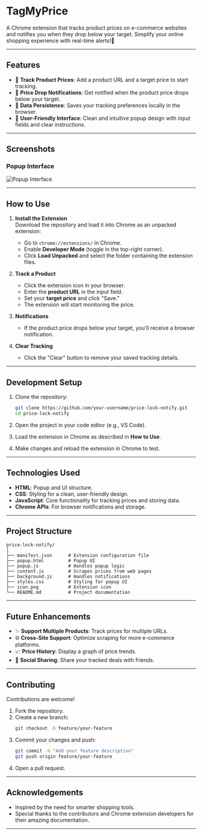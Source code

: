 # TagMyPrice
A Chrome extension that tracks product prices on e-commerce websites and notifies you when they drop below your target. Simplify your online shopping experience with real-time alerts!🚀

---

## **Features**
- 🛒 **Track Product Prices**: Add a product URL and a target price to start tracking.
- 🔔 **Price Drop Notifications**: Get notified when the product price drops below your target.
- 💾 **Data Persistence**: Saves your tracking preferences locally in the browser.
- 🎨 **User-Friendly Interface**: Clean and intuitive popup design with input fields and clear instructions.

---

## **Screenshots**
### **Popup Interface**
![Popup Interface](https://via.placeholder.com/600x400?text=Add+Your+Screenshots+Here)

---

## **How to Use**
1. **Install the Extension**  
   Download the repository and load it into Chrome as an unpacked extension:
   - Go to `chrome://extensions/` in Chrome.
   - Enable **Developer Mode** (toggle in the top-right corner).
   - Click **Load Unpacked** and select the folder containing the extension files.

2. **Track a Product**  
   - Click the extension icon in your browser.
   - Enter the **product URL** in the input field.
   - Set your **target price** and click "Save."
   - The extension will start monitoring the price.

3. **Notifications**  
   - If the product price drops below your target, you'll receive a browser notification.

4. **Clear Tracking**  
   - Click the "Clear" button to remove your saved tracking details.

---

## **Development Setup**

1. Clone the repository:
   ```bash
   git clone https://github.com/your-username/price-lock-notify.git
   cd price-lock-notify
   ```

2. Open the project in your code editor (e.g., VS Code).

3. Load the extension in Chrome as described in **How to Use**.

4. Make changes and reload the extension in Chrome to test.

---

## **Technologies Used**
- **HTML**: Popup and UI structure.
- **CSS**: Styling for a clean, user-friendly design.
- **JavaScript**: Core functionality for tracking prices and storing data.
- **Chrome APIs**: For browser notifications and storage.

---

## **Project Structure**
```
price-lock-notify/
│
├── manifest.json      # Extension configuration file
├── popup.html         # Popup UI
├── popup.js           # Handles popup logic
├── content.js         # Scrapes prices from web pages
├── background.js      # Handles notifications
├── styles.css         # Styling for popup UI
├── icon.png           # Extension icon
└── README.md          # Project documentation
```

---

## **Future Enhancements**
- ✨ **Support Multiple Products**: Track prices for multiple URLs.
- 🌐 **Cross-Site Support**: Optimize scraping for more e-commerce platforms.
- 📈 **Price History**: Display a graph of price trends.
- 🔗 **Social Sharing**: Share your tracked deals with friends.

---

## **Contributing**
Contributions are welcome!  
1. Fork the repository.
2. Create a new branch:
   ```bash
   git checkout -b feature/your-feature
   ```
3. Commit your changes and push:
   ```bash
   git commit -m "Add your feature description"
   git push origin feature/your-feature
   ```
4. Open a pull request.

---

## **Acknowledgements**
- Inspired by the need for smarter shopping tools.
- Special thanks to the contributors and Chrome extension developers for their amazing documentation.

---

